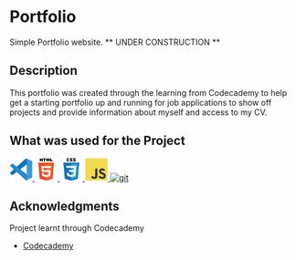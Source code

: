 # Portfolio

Simple Portfolio website.  ** UNDER CONSTRUCTION **

## Description

<p>
This portfolio was created through the learning from Codecademy to help get a starting portfolio up and running for job applications to show off projects and provide information about myself and access to my CV.
</p>

## What was used for the Project

<p align="left">
    <a href="https://www.w3schools.com/cs/" target="_blank" rel="noreferrer"> <img 
      src="https://raw.githubusercontent.com/devicons/devicon/master/icons/vscode/vscode-original.svg" alt="csharp" width="40" height="40"/> </a>
    <a href="https://www.w3.org/html/" target="_blank" rel="noreferrer"> <img 
      src="https://raw.githubusercontent.com/devicons/devicon/master/icons/html5/html5-original-wordmark.svg" alt="html5" width="40" height="40"/> </a>
    <a href="https://www.w3schools.com/css/" target="_blank" rel="noreferrer"> <img 
      src="https://raw.githubusercontent.com/devicons/devicon/master/icons/css3/css3-original-wordmark.svg" alt="css3" width="40" height="40"/> </a>
    <a href="https://developer.mozilla.org/en-US/docs/Web/JavaScript" target="_blank" rel="noreferrer"> <img 
      src="https://raw.githubusercontent.com/devicons/devicon/master/icons/javascript/javascript-original.svg" alt="javascript" width="40" height="40"/> </a>
    <a href="https://git-scm.com/" target="_blank" rel="noreferrer"> <img 
      src="https://www.vectorlogo.zone/logos/git-scm/git-scm-icon.svg" alt="git" width="40" height="40"/> </a>
</p>

## Acknowledgments

Project learnt through Codecademy
* [Codecademy](https://www.codecademy.com)
